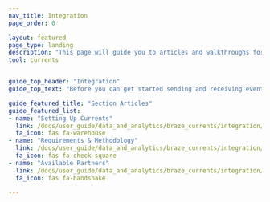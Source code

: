 ```yaml
---
nav_title: Integration
page_order: 0

layout: featured
page_type: landing
description: "This page will guide you to articles and walkthroughs for integrating and using the Braze product Currents with partners or in a custom set up."
tool: currents


guide_top_header: "Integration"
guide_top_text: "Before you can get started sending and receiving events, then sending that data to partners or using it to make decisions, you need to get your Currents connections set up!"

guide_featured_title: "Section Articles"
guide_featured_list:
- name: "Setting Up Currents"
  link: /docs/user_guide/data_and_analytics/braze_currents/integration/setting_up_currents/
  fa_icon: fas fa-warehouse
- name: "Requirements & Methodology"
  link: /docs/user_guide/data_and_analytics/braze_currents/integration/requirements_and_methodology/
  fa_icon: fas fa-check-square
- name: "Available Partners"
  link: /docs/user_guide/data_and_analytics/braze_currents/integration/available_partners/
  fa_icon: fas fa-handshake

---
```


<br>
